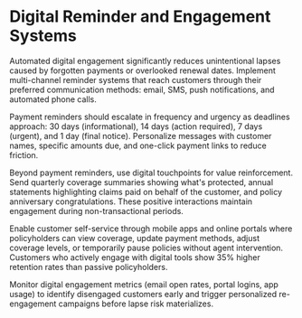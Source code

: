 # Digital Reminder and Engagement Systems

Automated digital engagement significantly reduces unintentional lapses caused by forgotten payments or overlooked renewal dates. Implement multi-channel reminder systems that reach customers through their preferred communication methods: email, SMS, push notifications, and automated phone calls.

Payment reminders should escalate in frequency and urgency as deadlines approach: 30 days (informational), 14 days (action required), 7 days (urgent), and 1 day (final notice). Personalize messages with customer names, specific amounts due, and one-click payment links to reduce friction.

Beyond payment reminders, use digital touchpoints for value reinforcement. Send quarterly coverage summaries showing what's protected, annual statements highlighting claims paid on behalf of the customer, and policy anniversary congratulations. These positive interactions maintain engagement during non-transactional periods.

Enable customer self-service through mobile apps and online portals where policyholders can view coverage, update payment methods, adjust coverage levels, or temporarily pause policies without agent intervention. Customers who actively engage with digital tools show 35% higher retention rates than passive policyholders.

Monitor digital engagement metrics (email open rates, portal logins, app usage) to identify disengaged customers early and trigger personalized re-engagement campaigns before lapse risk materializes.

